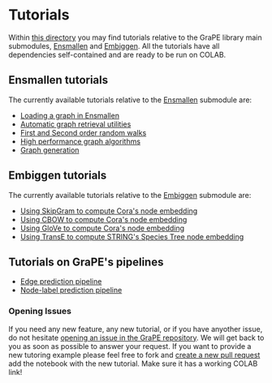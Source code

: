 # Tutorials
Within [this directory](https://github.com/AnacletoLAB/grape/tree/main/tutorials) you may find tutorials relative to the GraPE library main submodules, [Ensmallen](https://github.com/AnacletoLAB/ensmallen) and [Embiggen](https://github.com/monarch-initiative/embiggen). All the tutorials have all dependencies self-contained and are ready to be run on COLAB.

## Ensmallen tutorials
The currently available tutorials relative to the [Ensmallen](https://github.com/AnacletoLAB/ensmallen) submodule are:

* [Loading a graph in Ensmallen](https://github.com/AnacletoLAB/grape/blob/main/tutorials/Loading_a_Graph_in_Ensmallen.ipynb)
* [Automatic graph retrieval utilities](https://github.com/AnacletoLAB/grape/blob/main/tutorials/Ensmallen_Automatic_graph_retrieval_utilities.ipynb)
* [First and Second order random walks](https://github.com/AnacletoLAB/grape/blob/main/tutorials/First_and_Second_order_random_walks.ipynb)
* [High performance graph algorithms](https://github.com/AnacletoLAB/grape/blob/main/tutorials/High_performance_graph_algorithms.ipynb)
* [Graph generation](https://github.com/AnacletoLAB/grape/blob/main/tutorials/Graph_generation.ipynb)

## Embiggen tutorials
The currently available tutorials relative to the [Embiggen](https://github.com/monarch-initiative/embiggen) submodule are:

* [Using SkipGram to compute Cora's node embedding](https://github.com/AnacletoLAB/grape/blob/main/tutorials/SkipGram_to_embed_Cora.ipynb)
* [Using CBOW to compute Cora's node embedding](https://github.com/AnacletoLAB/grape/blob/main/tutorials/Using_CBOW_to_embed_Cora.ipynb)
* [Using GloVe to compute Cora's node embedding](https://github.com/AnacletoLAB/grape/blob/main/tutorials/GloVe_to_embed_Cora.ipynb)
* [Using TransE to compute STRING's Species Tree node embedding](https://github.com/AnacletoLAB/grape/blob/main/tutorials/TransE_to_embed_Species_Tree.ipynb)

## Tutorials on GraPE's pipelines

* [Edge prediction pipeline](https://github.com/AnacletoLAB/grape/blob/main/tutorials/Using%20the%20edge%20prediction%20pipeline.ipynb)
* [Node-label prediction pipeline](https://github.com/AnacletoLAB/grape/blob/main/tutorials/Using%20the%20node-label%20prediction%20pipeline.ipynb)

### Opening Issues
If you need any new feature, any new tutorial, or if you have anyother issue, do not hesitate [opening an issue in the GraPE repository](https://github.com/AnacletoLAB/grape/issues/new).
We will get back to you as soon as possible to answer your request. If you want to provide a new tutoring example please feel free to fork and [create a new pull request](https://github.com/AnacletoLAB/grape/compare) add the notebook with the new tutorial. Make sure it has a working COLAB link!
